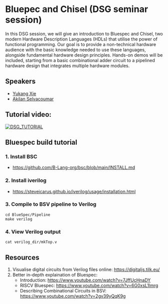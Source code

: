 # Bluepec and Chisel (DSG seminar session) 
In this DSG session, we will give an introduction to Bluespec and Chisel, two modern Hardware Description Languages (HDLs) that utilise the power of functional programming. Our goal is to provide a non-technical hardware audience with the basic knowledge needed to use these languages, alongside fundamental hardware design principles. Hands-on demos will be included, starting from a basic combinational adder circuit to a pipelined hardware design that integrates multiple hardware modules.

## Speakers
- [Yukang Xie](https://github.com/bathtub-01)
- [Akilan Selvacoumar](https://akilan.io)

## Tutorial video: 
[![DSG_TUTORIAL](https://i.ytimg.com/vi/m7ffjc3KdRg/hqdefault.jpg?sqp=-oaymwEnCOADEI4CSFryq4qpAxkIARUAAIhCGAHYAQHiAQoIGBACGAY4AUAB&rs=AOn4CLCbqV_HzH1hPKRAbIdaZUmhxvXd2Q)](https://www.youtube.com/watch?v=m7ffjc3KdRg)

## Bluespec build tutorial
### 1. Install BSC
- https://github.com/B-Lang-org/bsc/blob/main/INSTALL.md

### 2. Install iverilog
- https://steveicarus.github.io/iverilog/usage/installation.html

### 3. Compile to BSV pipeline to Verilog
```
cd BlueSpec/Pipeline
make verilog
```
### 4. View Verilog output 
```
cat verilog_dir/mkTop.v
```

## Resources
1. Visualise digital circuits from Verilog files online: https://digitaljs.tilk.eu/
2. Better in-depth explaination of Bluespec:
   - Introduction: https://www.youtube.com/watch?v=7JffUcHnaDY
   - RISCV Bluespec: https://www.youtube.com/watch?v=6G0xsL1lmrg
   - Describing Combinational Circuits in BSV: https://www.youtube.com/watch?v=2gv39yQqK9g
